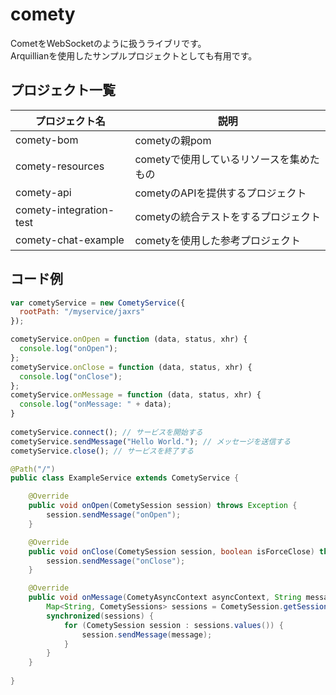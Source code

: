 comety
======

CometをWebSocketのように扱うライブリです。  
Arquillianを使用したサンプルプロジェクトとしても有用です。


プロジェクト一覧
----
|プロジェクト名|説明|
|-------------------|----|
|comety-bom             |cometyの親pom|
|comety-resources       |cometyで使用しているリソースを集めたもの|
|comety-api             |cometyのAPIを提供するプロジェクト|
|comety-integration-test|cometyの統合テストをするプロジェクト|
|comety-chat-example    |cometyを使用した参考プロジェクト|


コード例
----
```javascript
var cometyService = new CometyService({
  rootPath: "/myservice/jaxrs"
});

cometyService.onOpen = function (data, status, xhr) {
  console.log("onOpen");
};
cometyService.onClose = function (data, status, xhr) {
  console.log("onClose");
};
cometyService.onMessage = function (data, status, xhr) {
  console.log("onMessage: " + data);
}
 
cometyService.connect(); // サービスを開始する
cometyService.sendMessage("Hello World."); // メッセージを送信する
cometyService.close(); // サービスを終了する
```

```java
@Path("/")
public class ExampleService extends CometyService {

	@Override
	public void onOpen(CometySession session) throws Exception {
		session.sendMessage("onOpen");
	}

	@Override
	public void onClose(CometySession session, boolean isForceClose) throws Exception {
		session.sendMessage("onClose");
	}

	@Override
	public void onMessage(CometyAsyncContext asyncContext, String message) throws Exception {
		Map<String, CometySessions> sessions = CometySession.getSessions();
		synchronized(sessions) {
			for (CometySession session : sessions.values()) {
				session.sendMessage(message);
			}
		}
	}
	
}
```







